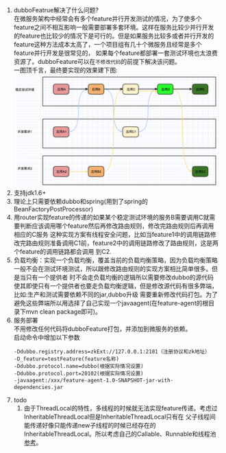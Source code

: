 1. dubboFeatrue解决了什么问题?      
    在微服务架构中经常会有多个feature并行开发测试的情况，为了使多个feature之间不相互影响一般需要部署多套环境。这样在服务比较少并行开发
的feature也比较少的情况下是可行的。但是如果服务比较多或者并行开发的feature这种方法成本太高了，一个项目组有几十个微服务且经常是多个feature并行开发是很常见的，
如果每个feature都部署一套测试环境也太浪费资源了。dubboFeature可以在`不修改代码`的前提下解决该问题。     
     一图顶千言，最终要实现的效果建下图:     
 ![](z.png)     
1. 支持jdk1.6+
1. 理论上只需要依赖dubbo和spring(用到了spring的BeanFactoryPostProcessor)
1. 用router实现feature的传递的如果某个稳定测试环境的服务B需要调用C就需要判断应该调用哪个feature然后再修改路由规则，修改完路由规则后再调用相应的C服务
这种实现方案有线程安全问题，比如当feature1中的调用链路修改完路由规则准备调用C1前，feature2中的调用链路修改了路由规则，这是两个feature的调用链路都会调用
到C2.
1. 负载均衡：实现一个负载均衡，覆盖当前的负载均衡策略，因为负载均衡策略一般不会在测试环境测试，所以跟修改路由规则的实现方案相比简单很多。但是当只有一个提供者
时不会走负载均衡的逻辑所以需要修改dubbo的源代码使其即使只有一个提供者也要走负载均衡逻辑，但是修改源代码有很多弊端，比如:生产和测试需要依赖不同的jar,dubbo升级
需要重新修改代码打包。为了避免这些弊端所以用选择了自己实现一个javaagent(在feature-agent的根目录下mvn clean package即可)。
1. 服务部署      
不用修改任何代码将dubboFeature打包，并添加到微服务的依赖。    
启动命令中增加以下参数      
    ``` 
    -Ddubbo.registry.address=zkExt://127.0.0.1:2181（注册协议和zk地址）
    -D_feature=testFeature(feature名称)
    -Ddubbo.protocol.name=dubbo(根据实际情况设置) 
    -Ddubbo.protocol.port=20102(根据实际情况设置) 
    -javaagent:/xxx/feature-agent-1.0-SNAPSHOT-jar-with-dependencies.jar
    ```
1. todo 
    1. 由于ThreadLocal的特性，多线程的时候就无法实现feature传递。考虑过InheritableThreadLocal但是InheritableThreadLocal只有在
   父子线程间能传递好像只能传递new子线程的时候已经存在的InheritableThreadLocal。所以考虑自己的Callable、Runnable和线程池[参考](https://zhuanlan.zhihu.com/p/25243399)。
